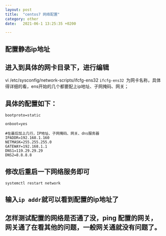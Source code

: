 ```yaml
---
layout: post
title:  "centos7 网络配置"
category: other
date:   2021-06-1 13:25:35 +0200

---
```

## 配置静态ip地址

## 进入到具体的网卡目录下，进行编辑
 vi /etc/sysconfig/network-scripts/ifcfg-ens32  `ifcfg-ens32 `为网卡名称，具体得详细的看，ens开始的几个都要配上ip地址、子网掩码、网关；

## 具体的配置如下：
 ```
bootproto=static

onboot=yes

#在最后加上几行，IP地址、子网掩码、网关、dns服务器
IPADDR=192.168.1.160
NETMASK=255.255.255.0
GATEWAY=192.168.1.1
DNS1=119.29.29.29
DNS2=8.8.8.8

 ```

## 修改后重启一下网络服务即可 
``` systemctl restart network ```

## 输入`ip addr`就可以看到配置的ip地址了 

## 怎样测试配置的网络是否通了没，ping 配置的网关，网关通了在看其他的问题，一般网关通就没有问题了。